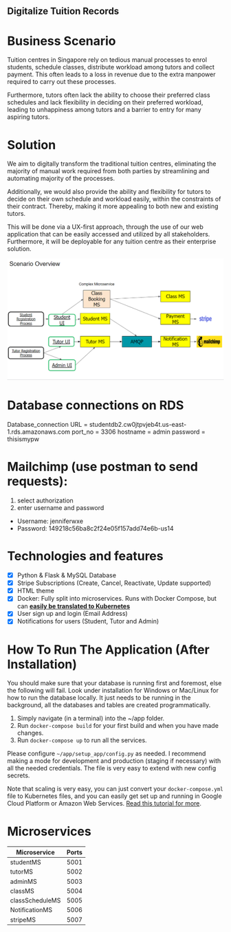 ## Digitalize Tuition Records

# Business Scenario
Tuition centres in Singapore rely on tedious manual processes to enrol students, schedule classes, distribute workload among tutors and collect payment. This often leads to a loss in revenue due to the extra manpower required to carry out these processes. 

Furthermore, tutors often lack the ability to choose their preferred class schedules and lack flexibility in deciding on their preferred workload, leading to unhappiness among tutors and a barrier to entry for many aspiring tutors.

# Solution 
We aim to digitally transform the traditional tuition centres, eliminating the majority of manual work required from both parties by streamlining and automating majority of the processes. 

Additionally, we would also provide the ability and flexibility for tutors to decide on their own schedule and workload easily, within the constraints of their contract. Thereby, making it more appealing to both new and existing tutors.

This will be done via a UX-first approach, through the use of our web application that can be easily accessed and utilized by all stakeholders. Furthermore, it will be deployable for any tuition centre as their enterprise solution.

![Business Scenario Demo!](images/Business_Scenario.png)

# Database connections on RDS
Database_connection URL = studentdb2.cw0jtpvjeb4t.us-east-1.rds.amazonaws.com
port_no = 3306
hostname = admin
password = thisismypw

# Mailchimp (use postman to send requests):
1. select authorization
2. enter username and password
  - Username: jenniferwxe
  - Password: 149218c56ba8c2f24e05f157add74e6b-us14


# Technologies and features
- [x] Python & Flask & MySQL Database
- [x] Stripe Subscriptions (Create, Cancel, Reactivate, Update supported)
- [x] HTML theme 
- [x] Docker: Fully split into microservices. Runs with Docker Compose, but can **[easily be translated to Kubernetes](https://kubernetes.io/docs/tasks/configure-pod-container/translate-compose-kubernetes/)**
- [x] User sign up and login (Email Address)
- [x] Notifications for users (Student, Tutor and Admin)

# How To Run The Application (After Installation)
You should make sure that your database is running first and foremost, else the following will fail. Look under installation for Windows or Mac/Linux for how to run the database locally. It just needs to be running in the background, all the databases and tables are created programmatically.

1. Simply navigate (in a terminal) into the ~/app folder.
2. Run `docker-compose build` for your first build and when you have made changes.
3. Run `docker-compose up` to run all the services.

Please configure `~/app/setup_app/config.py` as needed. I recommend making a mode for development and production (staging if necessary) with all the needed credentials. The file is very easy to extend with new config secrets.

Note that scaling is very easy, you can just convert your `docker-compose.yml` file to Kubernetes files, and you can easily get set up and running in Google Cloud Platform or Amazon Web Services. [Read this tutorial for more](https://kubernetes.io/docs/tasks/configure-pod-container/translate-compose-kubernetes/).

# Microservices
| Microservice | Ports |
| ------ | ------ |
| studentMS | 5001 |
| tutorMS | 5002 |
| adminMS | 5003 |
| classMS | 5004 |
| classScheduleMS | 5005 |
| NotificationMS | 5006 |
| stripeMS | 5007 |

<!-- 1. studentMS.py - Port 5001
2. tutorMS.py - Port 5002
3. adminMS.py - Port 5003
4. classMS.py - Port 5004
5. classSchedule.py - Port 5005
6. NotificationMS.py - Port 5006
7. stripeMS.py - Port 5007 -->

